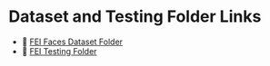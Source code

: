 # Dataset and Testing Folder Links

- 📁 [FEI Faces Dataset Folder](https://drive.google.com/drive/folders/1Mu33cXQRfevEzUjdIGYUIDfGD3vfaN5_?usp=drive_link)
- 📁 [FEI Testing Folder](https://drive.google.com/drive/folders/1nKJk_ZaWs0JcJKWQwVx8P9djND21DZDK?usp=drive_link)
